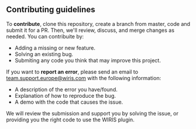 ## Contributing guidelines

To **contribute**, clone this repository, create a branch from master, code and submit it for a PR. Then, we'll review, discuss, and merge changes as needed. You can contribuite by:

* Adding a missing or new feature.
* Solving an existing bug.
* Submiting any code you think that may improve this project.

If you want to **report an error**, please send an email to team.support.europe@wiris.com with the following information:
* A description of the error you have/found.
* Explanation of how to reproduce the bug.
* A demo with the code that causes the issue.

We will review the submission and support you by solving the issue, or providing you the right code to use the WIRIS plugin.
